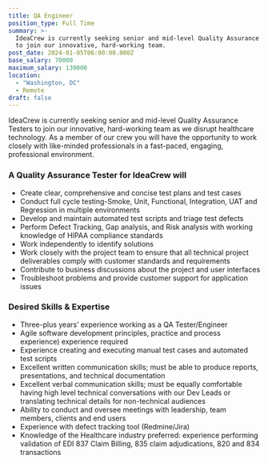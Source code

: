 ```yaml
---
title: QA Engineer
position_type: Full Time
summary: >-
  IdeaCrew is currently seeking senior and mid-level Quality Assurance Testers
  to join our innovative, hard-working team.
post_date: 2024-01-05T06:00:00.000Z
base_salary: 70000
maximum_salary: 130000
location:
  - "Washington, DC"
  - Remote
draft: false
---
```


IdeaCrew is currently seeking senior and mid-level Quality Assurance Testers to join our innovative, hard-working team as we disrupt healthcare technology. As a member of our crew you will have the opportunity to work closely with like-minded professionals in a fast-paced, engaging, professional environment.

### A Quality Assurance Tester for IdeaCrew will

- Create clear, comprehensive and concise test plans and test cases
- Conduct full cycle testing-Smoke, Unit, Functional, Integration, UAT and Regression in multiple environments
- Develop and maintain automated test scripts and triage test defects
- Perform Defect Tracking, Gap analysis, and Risk analysis with working knowledge of HIPAA compliance standards
- Work independently to identify solutions
- Work closely with the project team to ensure that all technical project deliverables comply with customer standards and requirements
- Contribute to business discussions about the project and user interfaces
- Troubleshoot problems and provide customer support for application issues

### Desired Skills & Expertise

- Three-plus years’ experience working as a QA Tester/Engineer
- Agile software development principles, practice and process experience) experience required
- Experience creating and executing manual test cases and automated test scripts
- Excellent written communication skills; must be able to produce reports, presentations, and technical documentation
- Excellent verbal communication skills; must be equally comfortable having high level technical conversations with our Dev Leads or translating technical details for non-technical audiences
- Ability to conduct and oversee meetings with leadership, team members, clients and end users
- Experience with defect tracking tool (Redmine/Jira)
- Knowledge of the Healthcare industry preferred: experience performing validation of EDI 837 Claim Billing, 835 claim adjudications, 820 and 834 transactions
